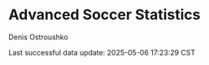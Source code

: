 # Advanced Soccer Statistics
Denis Ostroushko

<!-- gfm -->

Last successful data update: 2025-05-06 17:23:29 CST
